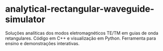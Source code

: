 # analytical-rectangular-waveguide-simulator
Soluções analíticas dos modos eletromagnéticos TE/TM em guias de onda retangulares. Código em C++ e visualização em Python. Ferramenta para ensino e demonstrações interativas.
